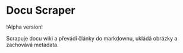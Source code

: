 # Docu Scraper

!Alpha version!

Scrapuje docu wiki a převádí články do markdownu, ukládá obrázky a zachovává metadata.
